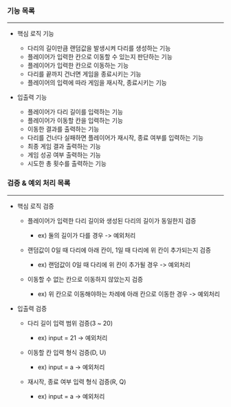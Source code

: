 ### 기능 목록

---
* 핵심 로직 기능
  * 다리의 길이만큼 랜덤값을 발생시켜 다리를 생성하는 기능
  * 플레이어가 입력한 칸으로 이동할 수 있는지 판단하는 기능
  * 플레이어가 입력한 칸으로 이동하는 기능
  * 다리를 끝까지 건너면 게임을 종료시키는 기능
  * 플레이어의 입력에 따라 게임을 재시작, 종료시키는 기능
   
* 입출력 기능
  * 플레이어가 다리 길이를 입력하는 기능
  * 플레이어가 이동할 칸을 입력하는 기능
  * 이동한 결과를 출력하는 기능
  * 다리를 건너다 실패하면 플레이어가 재시작, 종료 여부를 입력하는 기능
  * 최종 게임 결과 출력하는 기능
  * 게임 성공 여부 출력하는 기능
  * 시도한 총 횟수를 출력하는 기능

### 검증 & 예외 처리 목록

---
* 핵심 로직 검증
  * 플레이어가 입력한 다리 길이와 생성된 다리의 길이가 동일한지 검증
      * ex) 둘의 길이가 다를 경우 -> 예외처리
      
  * 랜덤값이 0일 때 다리에 아래 칸이, 1일 때 다리에 위 칸이 추가되는지 검증
      * ex) 랜덤값이 0일 때 다리에 위 칸이 추가될 경우 -> 예외처리
     
  * 이동할 수 없는 칸으로 이동하지 않았는지 검증
      * ex) 위 칸으로 이동해야하는 차례에 아래 칸으로 이동한 경우 -> 예외처리

* 입출력 검증
   * 다리 길이 입력 범위 검증(3 ~ 20)
      * ex) input = 21 -> 예외처리
       
   * 이동할 칸 입력 형식 검증(D, U)
      * ex) input = a -> 예외처리
   * 재시작, 종료 여부 입력 형식 검증(R, Q)
      * ex) input = a -> 예외처리
